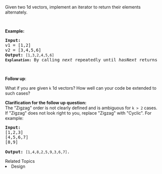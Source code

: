 <p>Given two 1d vectors, implement an iterator to return their elements alternately.</p>

<p>&nbsp;</p>

<p><strong>Example:</strong></p>

<pre>
<strong>Input:</strong>
v1 = [1,2]
v2 = [3,4,5,6] 
<strong>Output:</strong> <code>[1,3,2,4,5,6]
<strong>Explanation:</strong></code>&nbsp;By calling <i>next</i> repeatedly until <i>hasNext</i> returns <code>false</code>, the order of elements returned by <i>next</i> should be: <code>[1,3,2,4,5,6]</code>.</pre>

<p>&nbsp;</p>

<p><b>Follow up</b>:</p>

<p>What if you are given <code>k</code> 1d vectors? How well can your code be extended to such cases?</p>

<p><strong>Clarification </strong><b>for the follow up question</b><strong>:</strong><br />
The &quot;Zigzag&quot; order is not clearly defined and is ambiguous for <code>k &gt; 2</code> cases. If &quot;Zigzag&quot; does not look right to you, replace &quot;Zigzag&quot; with &quot;Cyclic&quot;. For example:</p>

<pre>
<strong>Input:</strong>
[1,2,3]
[4,5,6,7]
[8,9]

<strong>Output: </strong><code>[1,4,8,2,5,9,3,6,7]</code>.
</pre>
<div><div>Related Topics</div><div><li>Design</li></div></div>